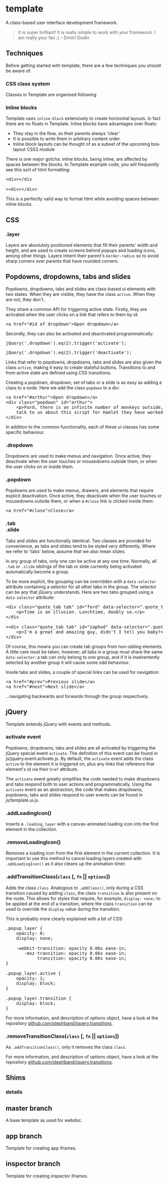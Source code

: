 <h1>template</h1>

<p>A class-based user interface development framework.</p>

<blockquote>It is super brilliant! It is really simple to work with your framework. I am really your fan ;) – Dmitri Dudin</blockquote>

<h2>Techniques</h2>

<p>Before getting started with template, there are a few techniques you should be aware of.</p>

<h3>CSS class system</h3>

<p>Classes in Template are organised following</p>

<h3>Inline blocks</h3>

<p>Template uses <code>inline-block</code> extensively to create horizontal layouts. In fact there are no floats in Template. Inline blocks have advantages over floats:</p>

<ul>
	<li>They stay in the flow, so their parents always 'clear'</li>
	<li>It is possible to write them in arbitrary content order</li>
	<li>Inline block layouts can be thought of as a subset of the upcoming box-layout CSS3 module</li>
</ul>

<p>There is one major gotcha: inline blocks, being inline, are affected by spaces between the blocks. In Template example code, you will frequently see this sort of html formatting:</p>

<pre>&lt;div&gt;&lt;/div

&gt;&lt;div&gt;&lt;/div&gt;</pre>

<p>This is a perfectly valid way to format html while avoiding spaces between inline blocks.</p>

<h3></h3>

<h2>CSS</h2>

<!--h3>.button</h3>

<h3>.thumb</h3>

<h3>.card</h3>

<h3>.index</h3>

<h3>.col</h3>

<h3>.wrap</h3-->

<h3>.layer</h3>

<p>Layers are absolutely positioned elements that fill their parents' width and height, and are used to create screens behind popups and loading icons, among other things. Layers inherit their parent's <code class="css">border-radius</code> so to avoid sharp corners over parents that have rounded corners.</p>

<h2>Popdowns, dropdowns, tabs and slides</h2>

<p>Popdowns, dropdowns, tabs and slides are class-based ui elements with two states. When they are visible, they have the class <code>active</code>. When they are not, they don't.</p>

<p>They share a common API for triggering active state. Firstly, they are activated when the user clicks on a link that refers to them by id:</p>

<pre class="html">&lt;a href=&quot;#id_of_dropdown&quot;&gt;Open dropdown&lt;/a&gt;</pre>

<p>Secondly, they can also be activated and deactivated programmatically:</p>

<pre class="js">jQuery('.dropdown').eq(2).trigger('activate');</pre>
<pre class="js">jQuery('.dropdown').eq(2).trigger('deactivate');</pre>

<p>Links that refer to popdowns, dropdowns, tabs and slides are also given the class <code>active</code>, making it easy to create stateful buttons. Transitions to and from active state are defined using CSS transitions.</p>

<p>Creating a popdown, dropdown, set of tabs or a slide is as easy as adding a class to a node. Here we add the class <code>popdown</code> to a div:</p>

<pre class="html">&lt;a href=&quot;#arthur&quot;&gt;Open dropdown&lt;/a&gt;
&lt;div class=&quot;popdown&quot; id=&quot;arthur&quot;&gt;
	&lt;p&gt;Ford, there is an infinite number of monkeys outside, who want to
	talk to us about this script for Hamlet they have worked out.&lt;/p&gt;
&lt;/div&gt;</pre>

<p>In addition to the common functionality, each of these ui classes has some specific behaviour.</p>

<h3>.dropdown</h3>
 
<p>Dropdowns are used to make menus and navigation. Once active, they deactivate when the user touches or mousedowns outside them, or when the user clicks on or inside them.</p>

<h3>.popdown</h3>

<p>Popdowns are used to make menus, drawers, and elements that require explicit deactivation. Once active, they deactivate when the user touches or mousedowns outside them, or when a <code>#close</code> link is clicked inside them:</p>

<pre class="html">&lt;a href=&quot;#close&quot;&gt;Close&lt;/a&gt;</pre>

<h3>.tab<br/>.slide</h3>

<p>Tabs and slides are functionally identical. Two classes are provided for convenience, as tabs and slides tend to be styled very differently. Where we refer to 'tabs' below, assume that we also mean slides.</p>

<p>In any group of tabs, only one can be active at any one time. Normally, all <code>.tab</code> or <code>.slide</code> siblings of the tab or slide currently being activated automatically become a group.</p>

<p>To be more explicit, the grouping can be overridden with a <code>data-selector</code> attribute containing a selector for all other tabs in the group. The selector can be any that jQuery understands. Here are two tabs grouped using a <code>data-selector</code> attribute:</p>

<pre class="html" title="You may be wondering about that odd div closing tag. That's a technique for creating spaceless html. See the section on html style.">&lt;div class=&quot;quote_tab tab&quot; id=&quot;ford&quot; data-selector=&quot;.quote_tab&quot;&gt;
	&lt;p&gt;Time is an illusion. Lunchtime, doubly so.&lt;/p&gt;
&lt;/div

&gt;&lt;div class=&quot;quote_tab tab&quot; id=&quot;zaphod&quot; data-selector=&quot;.quote_tab&quot;&gt;
	&lt;p&gt;I'm a great and amazing guy, didn't I tell you baby?&lt;/p&gt;
&lt;/div&gt;</pre>

<p>Of course, this means you can create tab groups from non-sibling elements. A little care must be taken, however; all tabs in a group must share the same <code>data-selector</code>: a tab can only belong to one group, and if it is inadvertently selected by another group it will cause some odd behaviour.</p>

<p>Inside tabs and slides, a couple of special links can be used for navigation:</p>

<pre>&lt;a href=&quot;#prev&quot;&gt;Previous slide&lt;/a&gt;
&lt;a href=&quot;#next&quot;&gt;Next slide&lt;/a&gt;</pre>

<p>&#8230;navigating backwards and forwards through the group respectively.</p>

<h2>jQuery</h2>

<p>Template extends jQuery with events and methods.</p>

<h3>activate event</h3>

<p>Popdowns, dropdowns, tabs and slides are all activated by triggering the jQuery special event <code>activate</code>. The definition of this event can be found in js/jquery.event.activate.js. By default, the <code>activate</code> event adds the class <code>active</code> to the element it is triggered on, plus any links that reference that element's id via their <code>href</code> attribute.</p>

<p>The <code>activate</code> event greatly simplifies the code needed to make dropdowns and tabs respond both to user actions and programmatically. Using the <code>activate</code> event as an abstraction, the code that makes dropdowns, popdowns, tabs and slides respond to user events can be found in js/template.ui.js.</p>

<h3>.addLoadingIcon()</h3>

<p>Inserts a <code>.loading_layer</code> with a canvas-animated loading icon into the first element in the collection.</p>

<h3>.removeLoadingIcon()</h3>

<p>Removes a loading icon from the first element in the current collection. It is important to use this method to cancel loading layers created with <code class="js">.addLoadingIcon()</code> as it also cleans up the animation timer.</p>

<h3>.addTransitionClass(<code>class</code> [, <code>fn</code> || <code>options</code>])</h3>

<p>Adds the class <code>class</code>. Analogous to <code>.addClass()</code>, only during a CSS transition caused by adding <code>class</code>, the class <code>transition</code> is also present on the node. This allows for styles that require, for example, <code>display: none;</code> to be applied at the end of a transition, where the class <code>transition</code> can be used to override the <code>display</code> value during the transition.</p>

<p>This is probably more clearly explained with a bit of CSS:</p>

<pre class="css">.popup_layer {
	opacity: 0;
	display: none;
	
	-webkit-transition: opacity 0.06s ease-in;
	   -moz-transition: opacity 0.06s ease-in;
	        transition: opacity 0.06s ease-in;
}

.popup_layer.active {
	opacity: 1;
	display: block;
}

.popup_layer.transition {
	display: block;
}</pre>

<p>For more information, and description of options object, have a look at the repository <a href="http://github.com/stephband/jquery.transitions">github.com/stephband/jquery.transitions</a>.</p>

<h3>.removeTransitionClass(<code>class</code> [, <code>fn</code> || <code>options</code>])</h3>

<p>As <code>.addTransitionClass()</code>, only it removes the class <code>class</code>.</p>

<p>For more information, and description of options object, have a look at the repository <a href="http://github.com/stephband/jquery.transitions">github.com/stephband/jquery.transitions</a>.</p>

<h2>Shims</h2>

<h3>details</h3>

<p></p>

<h2>master branch</h2>

<p>A base template as used for webdoc.</p>

<h2>app branch</h2>

<p>Template for creating app iframes.</p>

<h2>inspector branch</h2>

<p>Template for creating inspector iframes.</p>